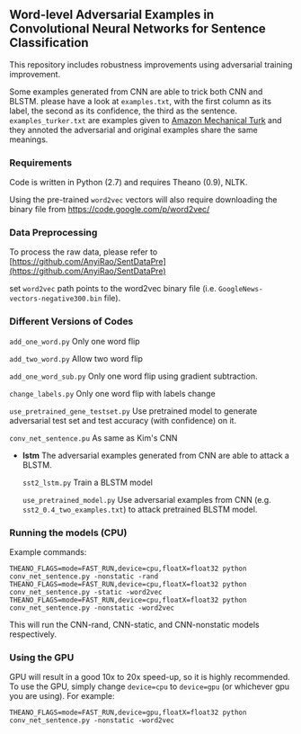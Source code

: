 ## Word-level Adversarial Examples in Convolutional Neural Networks for Sentence Classification

This repository includes robustness improvements using adversarial training improvement. 

Some examples generated from CNN are able to trick both CNN and BLSTM. please have a look at  ``examples.txt``, with the first column as its label, the second as its confidence, the third as the sentence. ``examples_turker.txt`` are examples given to [Amazon Mechanical Turk](https://www.mturk.com/mturk/welcome) and they annoted the adversarial and original examples share the same meanings.
### Requirements
Code is written in Python (2.7) and requires Theano (0.9), NLTK.

Using the pre-trained `word2vec` vectors will also require downloading the binary file from
https://code.google.com/p/word2vec/


### Data Preprocessing
To process the raw data, please refer to [https://github.com/AnyiRao/SentDataPre](https://github.com/AnyiRao/SentDataPre)

set ``word2vec`` path points to the word2vec binary file (i.e. `GoogleNews-vectors-negative300.bin` file). 

### Different Versions of Codes
``add_one_word.py`` Only one word flip 

``add_two_word.py`` Allow two word flip 

``add_one_word_sub.py`` Only one word flip using gradient subtraction.

``change_labels.py`` Only one word flip with labels change

``use_pretrained_gene_testset.py`` Use pretrained model to generate adversarial test set and test accuracy (with confidence) on it. 

``conv_net_sentence.pu`` As same as Kim's CNN

* **lstm**
The adversarial examples generated from CNN are able to attack a BLSTM.

	``sst2_lstm.py`` Train a BLSTM model

	``use_pretrained_model.py`` Use adversarial examples from CNN (e.g. ``sst2_0.4_two_examples.txt``) to attack pretrained BLSTM model.
 
### Running the models (CPU)
Example commands:

```
THEANO_FLAGS=mode=FAST_RUN,device=cpu,floatX=float32 python conv_net_sentence.py -nonstatic -rand
THEANO_FLAGS=mode=FAST_RUN,device=cpu,floatX=float32 python conv_net_sentence.py -static -word2vec
THEANO_FLAGS=mode=FAST_RUN,device=cpu,floatX=float32 python conv_net_sentence.py -nonstatic -word2vec
```

This will run the CNN-rand, CNN-static, and CNN-nonstatic models respectively.

### Using the GPU
GPU will result in a good 10x to 20x speed-up, so it is highly recommended. 
To use the GPU, simply change `device=cpu` to `device=gpu` (or whichever gpu you are using).
For example:
```
THEANO_FLAGS=mode=FAST_RUN,device=gpu,floatX=float32 python conv_net_sentence.py -nonstatic -word2vec
```
